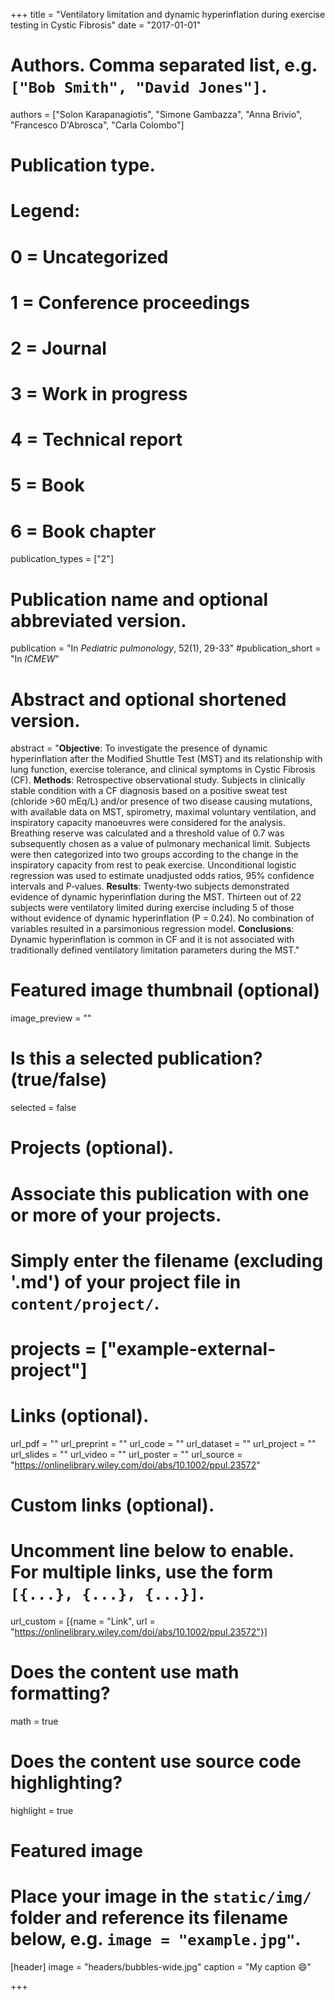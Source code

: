 +++
title = "Ventilatory limitation and dynamic hyperinflation during exercise testing in Cystic Fibrosis"
date = "2017-01-01"

# Authors. Comma separated list, e.g. `["Bob Smith", "David Jones"]`.
authors = ["Solon Karapanagiotis", "Simone Gambazza", "Anna Brivio", "Francesco D'Abrosca", "Carla Colombo"]

# Publication type.
# Legend:
# 0 = Uncategorized
# 1 = Conference proceedings
# 2 = Journal
# 3 = Work in progress
# 4 = Technical report
# 5 = Book
# 6 = Book chapter
publication_types = ["2"]

# Publication name and optional abbreviated version.
publication = "In *Pediatric pulmonology*, 52(1), 29-33"
#publication_short = "In *ICMEW*"

# Abstract and optional shortened version.
abstract = "**Objective**: To investigate the presence of dynamic hyperinflation after the Modified Shuttle Test (MST) and its relationship with lung function, exercise tolerance, and clinical symptoms in Cystic Fibrosis (CF). **Methods**: Retrospective observational study. Subjects in clinically stable condition with a CF diagnosis based on a positive sweat test (chloride >60 mEq/L) and/or presence of two disease causing mutations, with available data on MST, spirometry, maximal voluntary ventilation, and inspiratory capacity manoeuvres were considered for the analysis. Breathing reserve was calculated and a threshold value of 0.7 was subsequently chosen as a value of pulmonary mechanical limit. Subjects were then categorized into two groups according to the change in the inspiratory capacity from rest to peak exercise. Unconditional logistic regression was used to estimate unadjusted odds ratios, 95% confidence intervals and P‐values. **Results**: Twenty‐two subjects demonstrated evidence of dynamic hyperinflation during the MST. Thirteen out of 22 subjects were ventilatory limited during exercise including 5 of those without evidence of dynamic hyperinflation (P = 0.24). No combination of variables resulted in a parsimonious regression model. **Conclusions**: Dynamic hyperinflation is common in CF and it is not associated with traditionally defined ventilatory limitation parameters during the MST."

# Featured image thumbnail (optional)
image_preview = ""

# Is this a selected publication? (true/false)
selected = false

# Projects (optional).
#   Associate this publication with one or more of your projects.
#   Simply enter the filename (excluding '.md') of your project file in `content/project/`.
# projects = ["example-external-project"]

# Links (optional).
url_pdf = ""
url_preprint = ""
url_code = ""
url_dataset = ""
url_project = ""
url_slides = ""
url_video = ""
url_poster = ""
url_source = "https://onlinelibrary.wiley.com/doi/abs/10.1002/ppul.23572"

# Custom links (optional).
#   Uncomment line below to enable. For multiple links, use the form `[{...}, {...}, {...}]`.
url_custom = [{name = "Link", url = "https://onlinelibrary.wiley.com/doi/abs/10.1002/ppul.23572"}]

# Does the content use math formatting?
math = true

# Does the content use source code highlighting?
highlight = true

# Featured image
# Place your image in the `static/img/` folder and reference its filename below, e.g. `image = "example.jpg"`.
[header]
image = "headers/bubbles-wide.jpg"
caption = "My caption :smile:"

+++

